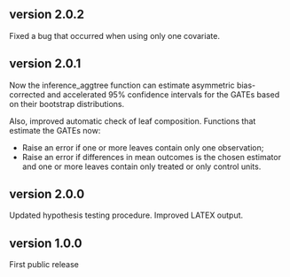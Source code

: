 ## version 2.0.2

Fixed a bug that occurred when using only one covariate.

## version 2.0.1

Now the inference_aggtree function can estimate asymmetric bias-corrected and accelerated 95% confidence intervals for the GATEs based on their bootstrap distributions.

Also, improved automatic check of leaf composition. Functions that estimate the GATEs now:

-   Raise an error if one or more leaves contain only one observation;
-   Raise an error if differences in mean outcomes is the chosen estimator and one or more leaves contain only treated or only control units.

## version 2.0.0

Updated hypothesis testing procedure. Improved LATEX output.

## version 1.0.0

First public release
